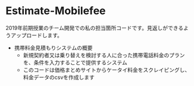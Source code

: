 # Estimate-Mobilefee
2019年前期授業のチーム開発での私の担当箇所コードです。見返しができるようアップロードします。

- 携帯料金見積もりシステムの概要
  - 新規契約者又は乗り替えを検討する人に合った携帯電話料金のプランを、条件を入力することで提供するシステム
  - このコードは価格まとめサイトからケータイ料金をスクレイピングし、料金データのcsvを作成します
